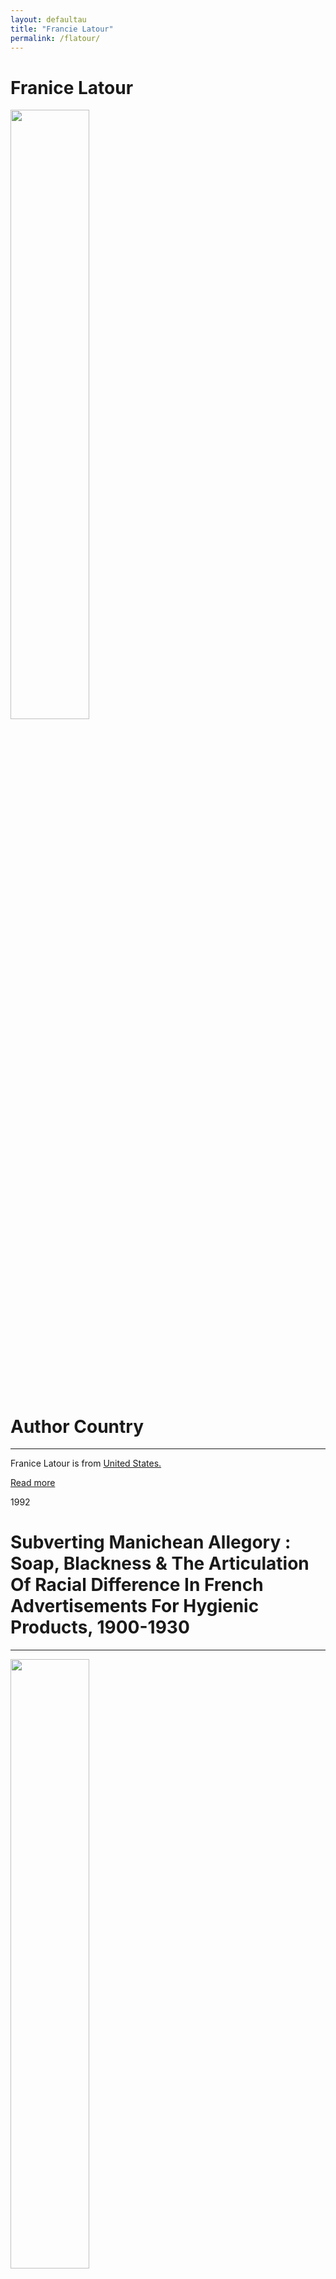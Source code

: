 ```yaml
---
layout: defaultau
title: "Francie Latour"
permalink: /flatour/
---
```

<!-- partial:index.partial.html -->
<div class="content">
    <h1>Franice Latour</h1>
    <div class="quote">
        <div><img src="https://www.miamibookfair.com/wp-content/uploads/2018/10/Latour_Francie.jpg" height="50%" width = "50%" class="logo"></div>
    </div>
    <div class="timeline">
        <div style="padding-bottom:100px;"></div>
        <div class="block">
            <div class="date right"><p class="right">  </p></div>
            <div class="dot"></div>
            <div class="left first">
            <div class="author_country">
                <h1>Author Country</h1><hr>
        <div class="aclocation">    <p>Franice Latour is from <a href="{{ site.baseurl }}/1">United States.</a></p></div>
              <div class="acreadmore">  <a href="NA" target="_blank">Read more</a></div>
            </div>
            </div>
        </div>
        <div class="block">
            <div class="date left"><p class="left">1992</p></div>
            <div class="dot"></div>
            <div class="right">
                <h1>Subverting Manichean Allegory : Soap, Blackness & The Articulation Of Racial Difference In French Advertisements For Hygienic Products, 1900-1930</h1><hr>
                <p><img src="https://cdn.vectorstock.com/i/preview-1x/48/06/image-preview-icon-picture-placeholder-vector-31284806.jpg" height="50%" width = "50%"></p>
                <p>
                Language: English<br/>
                Publisher: Harvard College<br/>
                Pub_location: Cambridge,MA, United States <br/>
                Genre: Nonfiction Book<br/>
                Length: 61</p>
            </div>
        </div>
        <div class="block">
            <div class="date right"><p class="right">2018</p></div>
            <div class="dot"></div>
            <div class="left hide">
                <h1>Auntie Luce's Talking Paintings</h1><hr>
                <p><img src="https://static.wixstatic.com/media/3781bc_688ecd6a32fa43a9ad1a55c156a969f3~mv2_d_1600_1841_s_2.jpg/v1/fill/w_552,h_636,al_c,q_80,usm_0.66_1.00_0.01,enc_auto/3781bc_688ecd6a32fa43a9ad1a55c156a969f3~mv2_d_1600_1841_s_2.jpg" height="50%" width = "50%"></p>
                <p>Language: English<br/>
                Publisher: Groundwood Books<br/>
                Pub_location: Toronto,ON, Canada<br/>
                Genre: Fiction (Novella)<br/>
                Length: 36</p>
            </div>
        </div>
        <div id="footer">
    </div>
</div>
